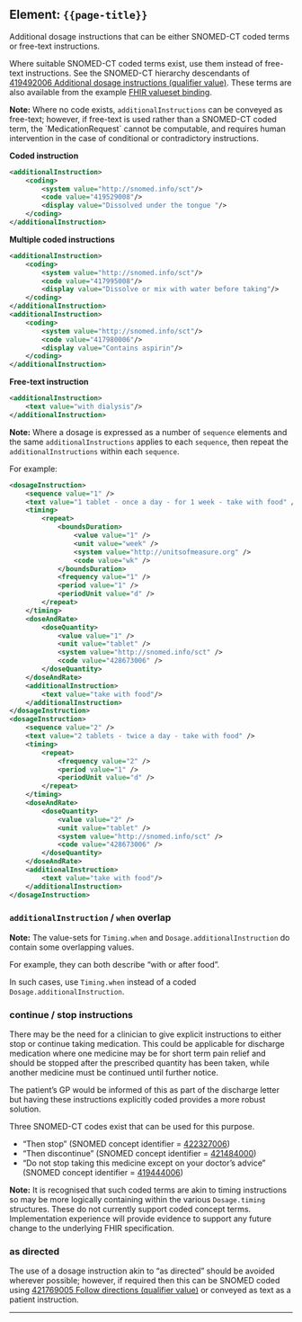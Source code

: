 ## Element: `{{page-title}}`

Additional dosage instructions that can be either SNOMED-CT coded terms or free-text instructions.

Where suitable SNOMED-CT coded terms exist, use them instead of free-text instructions. See the SNOMED-CT hierarchy descendants of [419492006 Additional dosage instructions (qualifier value)](https://termbrowser.nhs.uk/?perspective=full&conceptId1=419492006&edition=uk-edition). These terms are also available from the example [FHIR valueset binding](http://hl7.org/fhir/stu3/valueset-additional-instruction-codes.html).

<div class="nhsd-a-box nhsd-a-box--bg-light-blue nhsd-!t-margin-bottom-6 nhsd-t-body">
    <strong>Note:</strong> Where no code exists, <code>additionalInstructions</code> can be conveyed as free-text; however, if free-text is used rather than a SNOMED-CT coded term, the `MedicationRequest` cannot be computable, and requires human intervention in the case of conditional or contradictory instructions.
</div>

**Coded instruction**
```xml
<additionalInstruction>
    <coding> 
        <system value="http://snomed.info/sct"/> 
        <code value="419529008"/> 
        <display value="Dissolved under the tongue "/> 
    </coding>
</additionalInstruction>
```

**Multiple coded instructions**

```xml
<additionalInstruction>
    <coding> 
        <system value="http://snomed.info/sct"/> 
        <code value="417995008"/> 
        <display value="Dissolve or mix with water before taking"/> 
    </coding>
</additionalInstruction>
<additionalInstruction>
    <coding> 
        <system value="http://snomed.info/sct"/> 
        <code value="417980006"/> 
        <display value="Contains aspirin"/> 
    </coding>
</additionalInstruction>
```

**Free-text instruction**

```xml
<additionalInstruction>
    <text value="with dialysis"/>
</additionalInstruction>
```

<div class="nhsd-a-box nhsd-a-box--bg-light-blue nhsd-!t-margin-bottom-6 nhsd-t-body">
    <strong>Note:</strong> Where a dosage is expressed as a number of <code>sequence</code> elements and the same <code>additionalInstructions</code> applies to each <code>sequence</code>, then repeat the <code>additionalInstructions</code> within each <code>sequence</code>.
</div>

For example:

```xml
<dosageInstruction>
    <sequence value="1" />
    <text value="1 tablet - once a day - for 1 week - take with food" />
    <timing>
        <repeat>
            <boundsDuration>
                <value value="1" />
                <unit value="week" />
                <system value="http://unitsofmeasure.org" />
                <code value="wk" />
            </boundsDuration>
            <frequency value="1" />
            <period value="1" />
            <periodUnit value="d" />
        </repeat>
    </timing>
    <doseAndRate>
        <doseQuantity>
            <value value="1" />
            <unit value="tablet" />
            <system value="http://snomed.info/sct" />
            <code value="428673006" />
        </doseQuantity>
    </doseAndRate>
    <additionalInstruction>
        <text value="take with food"/>
    </additionalInstruction>
</dosageInstruction>
<dosageInstruction>
    <sequence value="2" />
    <text value="2 tablets - twice a day - take with food" />
    <timing>
        <repeat>
            <frequency value="2" />
            <period value="1" />
            <periodUnit value="d" />
        </repeat>
    </timing>
    <doseAndRate>
        <doseQuantity>
            <value value="2" />
            <unit value="tablet" />
            <system value="http://snomed.info/sct" />
            <code value="428673006" />
        </doseQuantity>
    </doseAndRate>
    <additionalInstruction>
        <text value="take with food"/>
    </additionalInstruction>
</dosageInstruction>
```

### `additionalInstruction` / `when` overlap

<div class="nhsd-a-box nhsd-a-box--bg-light-blue nhsd-!t-margin-bottom-6 nhsd-t-body">
    <strong>Note:</strong> The value-sets for <code>Timing.when</code> and <code>Dosage.additionalInstruction</code> do contain some overlapping values.
</div>

For example, they can both describe “with or after food”. 

In such cases, use `Timing.when` instead of a coded `Dosage.additionalInstruction`.


### continue / stop instructions

There may be the need for a clinician to give explicit instructions to either stop or continue taking medication. This could be applicable for discharge medication where one medicine may be for short term pain relief and should be stopped after the prescribed quantity has been taken, while another medicine must be continued until further notice. 

The patient’s GP would be informed of this as part of the discharge letter but having these instructions explicitly coded provides a more robust solution.

Three SNOMED-CT codes exist that can be used for this purpose.

- “Then stop” (SNOMED concept identifier = [422327006](https://termbrowser.nhs.uk/?perspective=full&conceptId1=422327006&edition=uk-edition))
- “Then discontinue” (SNOMED concept identifier = [421484000](https://termbrowser.nhs.uk/?perspective=full&conceptId1=421484000&edition=uk-edition))
- “Do not stop taking this medicine except on your doctor’s advice” (SNOMED concept identifier = [419444006](https://termbrowser.nhs.uk/?perspective=full&conceptId1=419444006&edition=uk-edition))

<div class="nhsd-a-box nhsd-a-box--bg-light-blue nhsd-!t-margin-bottom-6 nhsd-t-body">
    <strong>Note:</strong> It is recognised that such coded terms are akin to timing instructions so may be more logically containing within the various <code>Dosage.timing</code> structures. These do not currently support coded concept terms. Implementation experience will provide evidence to support any future change to the underlying FHIR specification.
</div>


### as directed

The use of a dosage instruction akin to “as directed” should be avoided wherever possible; however, if required then this can be SNOMED coded using [421769005 Follow directions (qualifier value)](https://termbrowser.nhs.uk/?perspective=full&conceptId1=421769005&edition=uk-edition) or conveyed as text as a patient instruction.

---